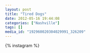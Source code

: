 ```yaml
---
layout: post
title: "Tired Dogs"
date: 2012-05-16 19:44:08
categories: ["Nashville"]
tags: []
media_id: "192960020304029991_326209"
---
```


{% instagram %}
